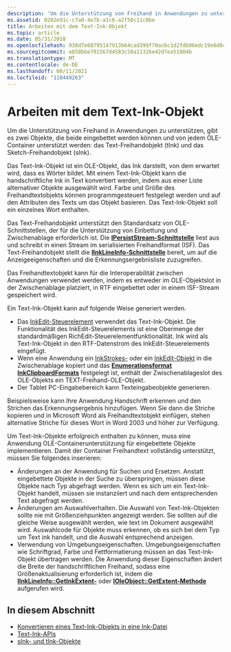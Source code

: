 ```yaml
---
description: 'Um die Unterstützung von Freihand in Anwendungen zu unterstützen, gibt es zwei Objekte, die beide eingebettet werden können und von jedem OLE-Container unterstützt werden: das Text-Freihandobjekt (tInk) und das Sketch-Freihandobjekt (sInk).'
ms.assetid: 0202e91c-c7a0-4e7b-a1c6-a2f58c11c0be
title: Arbeiten mit dem Text-Ink-Objekt
ms.topic: article
ms.date: 05/31/2018
ms.openlocfilehash: 938d7e68795147913b64cad399f70ac6c1d2fdb06edc19e6d0c0b6c64add6422
ms.sourcegitcommit: e858bbe701567d4583c50a11326e42d7ea51804b
ms.translationtype: MT
ms.contentlocale: de-DE
ms.lasthandoff: 08/11/2021
ms.locfileid: "118449263"
---
```

# <a name="working-with-the-text-ink-object"></a>Arbeiten mit dem Text-Ink-Objekt

Um die Unterstützung von Freihand in Anwendungen zu unterstützen, gibt es zwei Objekte, die beide eingebettet werden können und von jedem OLE-Container unterstützt werden: das Text-Freihandobjekt (tInk) und das Sketch-Freihandobjekt (sInk).

Das Text-Ink-Objekt ist ein OLE-Objekt, das Ink darstellt, von dem erwartet wird, dass es Wörter bildet. Mit einem Text-Ink-Objekt kann die handschriftliche Ink in Text konvertiert werden, indem aus einer Liste alternativer Objekte ausgewählt wird. Farbe und Größe des Freihandtextobjekts können programmgesteuert festgelegt werden und auf den Attributen des Texts um das Objekt basieren. Das Text-Ink-Objekt soll ein einzelnes Wort enthalten.

Das Text-Freihandobjekt unterstützt den Standardsatz von OLE-Schnittstellen, der für die Unterstützung von Einbettung und Zwischenablage erforderlich ist. Die [**IPersistStream-Schnittstelle**](/windows/win32/api/objidl/nn-objidl-ipersiststream) liest aus und schreibt in einen Stream im serialisierten Freihandformat (ISF). Das Text-Freihandobjekt stellt die [**IInkLineInfo-Schnittstelle**](/windows/desktop/api/msinkaut/nn-msinkaut-iinklineinfo) bereit, um auf die Anzeigeeigenschaften und die Erkennungsergebnisliste zuzugreifen.

Das Freihandtextobjekt kann für die Interoperabilität zwischen Anwendungen verwendet werden, indem es entweder im OLE-Objektslot in der Zwischenablage platziert, in RTF eingebettet oder in einem ISF-Stream gespeichert wird.

Ein Text-Ink-Objekt kann auf folgende Weise generiert werden.

-   Das [InkEdit-Steuerelement](inkedit-control-reference.md) verwendet das Text-Ink-Objekt. Die Funktionalität des InkEdit-Steuerelements ist eine Obermenge der standardmäßigen RichEdit-Steuerelementfunktionalität. Ink wird als Text-Ink-Objekt in den RTF-Datenstrom des InkEdit-Steuerelements eingefügt.
-   Wenn eine Anwendung ein [InkStrokes-](/previous-versions/windows/desktop/legacy/ms703293(v=vs.85)) oder ein [InkEdit-Objekt](inkedit-control-reference.md) in die Zwischenablage kopiert und das [**Enumerationsformat InkClipboardFormats**](/windows/desktop/api/msinkaut/ne-msinkaut-inkclipboardformats) festgelegt ist, enthält der Zwischenablageslot des OLE-Objekts ein TEXT-Freihand-OLE-Objekt.
-   Der Tablet PC-Eingabebereich kann Texteingabeobjekte generieren.

Beispielsweise kann Ihre Anwendung Handschrift erkennen und den Strichen das Erkennungsergebnis hinzufügen. Wenn Sie dann die Striche kopieren und in Microsoft Word als Freihandtextobjekt einfügen, stehen alternative Striche für dieses Wort in Word 2003 und höher zur Verfügung.

Um Text-Ink-Objekte erfolgreich enthalten zu können, muss eine Anwendung OLE-Containerunterstützung für eingebettete Objekte implementieren. Damit der Container Freihandtext vollständig unterstützt, müssen Sie folgendes inserieren:

-   Änderungen an der Anwendung für Suchen und Ersetzen. Anstatt eingebettete Objekte in der Suche zu überspringen, müssen diese Objekte nach Typ abgefragt werden. Wenn es sich um ein Text-Ink-Objekt handelt, müssen sie instanziiert und nach dem entsprechenden Text abgefragt werden.
-   Änderungen am Auswahlverhalten. Die Auswahl von Text-Ink-Objekten sollte nie mit Größenziehpunkten angezeigt werden. Sie sollten auf die gleiche Weise ausgewählt werden, wie text im Dokument ausgewählt wird. Auswahlcode für Objekte muss erkennen, ob es sich bei dem Typ um Text ink handelt, und die Auswahl entsprechend anzeigen.
-   Verwendung von Umgebungseigenschaften. Umgebungseigenschaften wie Schriftgrad, Farbe und Fettformatierung müssen an das Text-Ink-Objekt übertragen werden. Die Anwendung dieser Eigenschaften ändert die Breite der handschriftlichen Freihand, sodass eine Größenaktualisierung erforderlich ist, indem die [**IInkLineInfo::GetInkExtent-**](/windows/desktop/api/msinkaut/nf-msinkaut-iinklineinfo-getinkextent) oder [**IOleObject::GetExtent-Methode**](/windows/win32/api/oleidl/nf-oleidl-ioleobject-getextent) aufgerufen wird.

## <a name="in-this-section"></a>In diesem Abschnitt

-   [Konvertieren eines Text-Ink-Objekts in eine Ink-Datei](converting-a-text-ink-object-to-ink.md)
-   [Text-Ink-APIs](text-ink-apis.md)
-   [sInk- und tInk-Objekte](sink-and-tink-objects.md)

 

 
